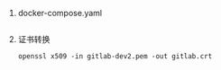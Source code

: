 1.  docker-compose.yaml

   ```
   
   ```

2. 证书转换

   ```
   openssl x509 -in gitlab-dev2.pem -out gitlab.crt
   ```

   ```
   
   ```